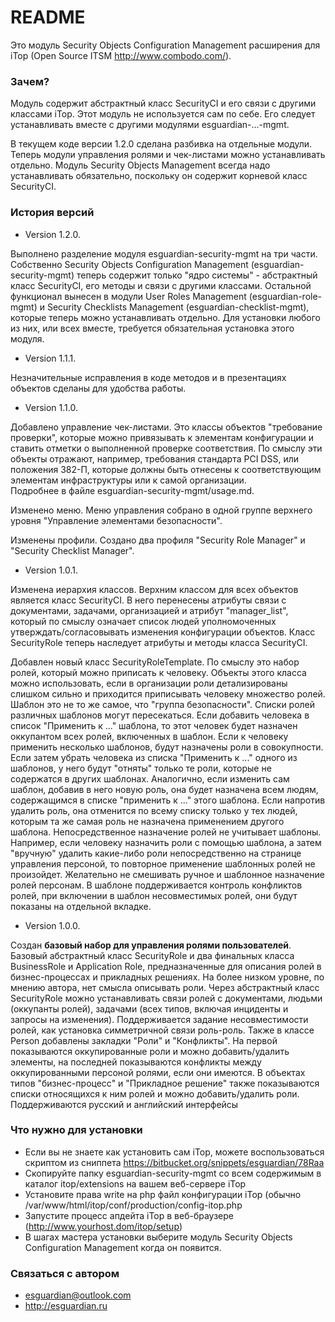 # README #

Это модуль Security Objects Configuration Management расширения для iTop (Open Source ITSM http://www.combodo.com/).


### Зачем? ###

Модуль содержит абстрактный класс SecurityCI и его связи с другими классами iTop. Этот модуль не используется сам по себе. Его следует устанавливать вместе с другими модулями esguardian-...-mgmt.

В текущем коде версии 1.2.0 сделана разбивка на отдельные модули. Теперь модули управления ролями и чек-листами можно устанавливать отдельно. Модуль Security Objects Management всегда надо устанавливать обязательно, поскольку он содержит корневой класс SecurityCI.
 
### История версий ###

* Version 1.2.0.

Выполнено разделение модуля esguardian-security-mgmt на три части. Собственно Security Objects Configuration Management (esguardian-security-mgmt) теперь содержит только "ядро системы" - абстрактный класс SecurityCI, его методы и связи с другими классами. Остальной функционал вынесен в модули User Roles Management (esguardian-role-mgmt) и Security Checklists Management (esguardian-checklist-mgmt), которые теперь можно устанавливать отдельно. Для установки любого из них, или всех вместе, требуется обязательная установка этого модуля.

* Version 1.1.1.

Незначительные исправления в коде методов и в презентациях объектов сделаны для удобства работы.

* Version 1.1.0.

Добавлено управление чек-листами. Это классы объектов "требование проверки", которые можно привязывать к элементам конфигурации и ставить отметки о выполненной проверке соответствия.
По смыслу эти объекты отражают, например, требования стандарта PCI DSS, или положения 382-П, которые должны быть отнесены к соответствующим элементам инфраструктуры или к самой организации.  
Подробнее в файле esguardian-security-mgmt/usage.md.

Изменено меню. Меню управления собрано в одной группе верхнего уровня "Управление элементами безопасности".

Изменены профили. Создано два профиля "Security Role Manager" и "Security Checklist Manager". 


* Version 1.0.1.

Изменена иерархия классов. Верхним классом для всех объектов является класс SecurityCI. В него перенесены атрибуты связи с документами, задачами, организацией и атрибут "manager_list", который по смыслу означает список людей уполномоченных утверждать/согласовывать изменения конфигурации объектов.
Класс SecurityRole теперь наследует атрибуты и методы класса SecurityCI.

Добавлен новый класс SecurityRoleTemplate. По смыслу это набор ролей, который можно приписать к человеку. Объекты этого класса можно использовать, если в организации роли детализированы слишком сильно и приходится приписывать человеку множество ролей. Шаблон это не то же самое, что "группа безопасности". Списки ролей различных шаблонов могут пересекаться. Если добавить человека в список "Применить к ..." шаблона, то этот человек будет назначен оккупантом всех ролей, включенных в шаблон. Если к человеку применить несколько шаблонов, будут назначены роли в совокупности. Если затем убрать человека из списка "Применить к ..." одного из шаблонов, у него будут "отняты" только те роли, которые не содержатся в других шаблонах. Аналогично, если изменить сам шаблон, добавив в него новую роль, она будет назначена всем людям, содержащимся в списке "применить к ..." этого шаблона. Если напротив удалить роль, она отменится по всему списку только у тех людей, которым та же самая роль не назначена применением другого шаблона. 
Непосредственное назначение ролей не учитывает шаблоны. Например, если человеку назначить роли с помощью шаблона, а затем "вручную" удалить какие-либо роли непосредственно на странице управления персоной, то повторное применение шаблонных ролей не произойдет. Желательно не смешивать ручное и шаблонное назначение ролей персонам.
В шаблоне поддерживается контроль конфликтов ролей, при включении в шаблон несовместимых ролей, они будут показаны на отдельной вкладке.


* Version 1.0.0.

Создан **базовый набор для управления ролями пользователей**. Базовый абстрактный класс SecurityRole и два финальных класса BusinessRole и Application Role, предназначенные для описания ролей в бизнес-процессах и прикладных решениях. На более низком уровне, по мнению автора, нет смысла описывать роли. Через абстрактный класс SecurityRole можно устанавливать связи ролей с документами, людьми (оккупанты ролей), задачами (всех типов, включая инциденты и запросы на изменения).
Поддерживается задание несовместимости ролей, как установка симметричной связи роль-роль. Также в классе Person добавлены закладки "Роли" и "Конфликты". На первой показываются оккупированные роли и можно добавить/удалить элементы, на последней показываются конфликты между оккупированными персоной ролями, если они имеются. В объектах типов "бизнес-процесс" и "Прикладное решение" также показываются списки относящихся к ним ролей и можно добавить/удалить роли.
Поддерживаются русский и английский интерфейсы


### Что нужно для установки ###

* Если вы не знаете как установить сам iTop, можете воспользоваться скриптом из сниппета https://bitbucket.org/snippets/esguardian/78Raa 
* Скопируйте папку esguardian-security-mgmt со всем содержимым в каталог itop/extensions на вашем веб-сервере iTop
* Установите права write на php файл конфигурации iTop (обычно /var/www/html/itop/conf/production/config-itop.php
* Запустите процесс апдейта iTop в веб-браузере (http://www.yourhost.dom/itop/setup)
* В шагах мастера установки выберите модуль Security Objects Configuration Management когда он появится. 


### Связаться с автором ###
* esguardian@outlook.com
* http://esguardian.ru
